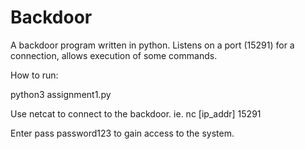 # Backdoor
A backdoor program written in python. Listens on a port (15291) for a connection, allows execution of some commands.

How to run:

python3 assignment1.py

Use netcat to connect to the backdoor. ie. nc [ip_addr] 15291

Enter pass password123 to gain access to the system.
